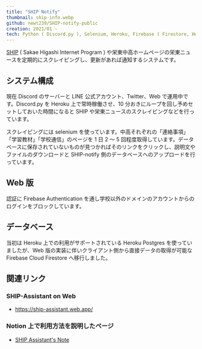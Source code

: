 ```yaml
---
title: "SHIP Notify"
thumbnail: ship-info.webp
github: newt239/SHIP-notify-public
creation: 2021/01 -
tech: Python ( Discord.py ), Selenium, Heroku, Firebase ( Firestore, Hosting, Authentication )
---
```


<a href="https://ship.sakae-higashi.jp/" target="_blank">SHIP</a> ( Sakae Higashi Internet Program ) や栄東中高ホームページの栄東ニュースを定期的にスクレイピングし、更新があれば通知するシステムです。

<!--more-->

## システム構成

現在 Discord のサーバーと LINE 公式アカウント、Twitter、Web で運用中です。Discord.py を Heroku 上で常時稼働させ、10 分おきにループを回し予めセットしておいた時間になると SHIP や栄東ニュースのスクレイピングなどを行っています。

スクレイピングには selenium を使っています。中高それぞれの「連絡事項」「学習教材」「学校通信」のページを 1 日 2 ～ 5 回程度取得しています。データベースに保存されていないものが見つかればそのリンクをクリックし、説明文やファイルのダウンロードと SHIP-notify 側のデータベースへのアップロードを行っています。

## Web 版

認証に Firebase Authentication を通し学校以外のドメインのアカウントからのログインをブロックしています。

## データベース

当初は Heroku 上での利用がサポートされている Heroku Postgres を使っていましたが、Web 版の実装に伴いクライアント側から直接データの取得が可能な Firebase Cloud Firestore へ移行しました。

## 関連リンク

### SHIP-Assistant on Web

- https://ship-assistant.web.app/

### Notion 上で利用方法を説明したページ

- [SHIP Assistant's Note](https://www.notion.so/newt-house/SHIP-Assistant-s-Note-c599cf2125364a80920b0447f76d717a)
